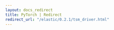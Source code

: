 ```yaml
---
layout: docs_redirect
title: PyTorch | Redirect
redirect_url: "/elastic/0.2.1/tsm_driver.html"
---
```

